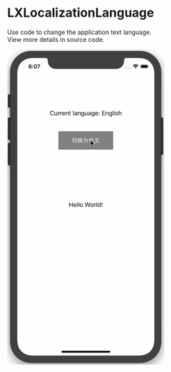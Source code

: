 # LXLocalizationLanguage

Use code to change the application text language.<br>
View more details in source code.

![localizationsLanguage.gif](localizationsLanguage.gif)
